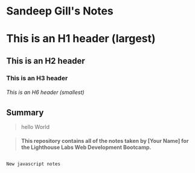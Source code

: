 # Sandeep Gill's Notes

# This is an H1 header (largest)
## This is an H2 header
### This is an H3 header
###### This is an H6 header (smallest)


## Summary 

> hello World


> #### This repository contains all of the notes taken by [Your Name] for the Lighthouse Labs Web Development Bootcamp.

## 

```
New javascript notes
```

